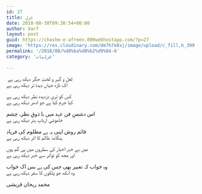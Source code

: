 ```yaml
---
id: 27
title: غزل
date: 2018-08-30T09:38:54+00:00
author: Xarf
layout: post
guid: https://chashm-e-afreen.000webhostapp.com/?p=27
image: 'https://res.cloudinary.com/dm7h7e8xj/image/upload/c_fill,h_399,w_760/v1501268554/sunrise_ttb9nk.jpg'
permalink: '/2018/08/%d8%ba%d8%b2%d9%84-6'
category: 'غزلیات'
 
---
```

<div class="entry-content">
  <p>
    <span style="font-family: Mehr;"> لعل و گہر و لختِ جگر دیکھ رہی ہے<br /> اک تازہ جہاں دیدۂ تر دیکھ رہی ہے</span>
  </p>
  
  <p>
    <span style="font-family: Mehr;">کس کو تری دزدیدہ نظر دیکھ رہی ہے</span><br /> <span style="font-family: Mehr;">کیا جرم کیا ہے جو ادھر دیکھ رہی ہے</span>
  </p>
</div>

<div class="entry-content">
  <p>
    <span style="font-family: Mehr;">اس دشمنِ فن عہد میں با ذوقِ نظر، چشم</span><br /> <span style="font-family: Mehr;">خاموشیِ اربابِ ہنر دیکھ رہی ہے</span>
  </p>
  
  <p>
    <span style="font-family: Mehr;">قائم روش اپنی پہ ہے مظلوم کی فریاد</span><br /> <span style="font-family: Mehr;">ہنگامۂ ظالم کا اثر دیکھ رہی ہے</span>
  </p>
</div>

<div class="entry-content">
  <p>
    <span style="font-family: Mehr;">میں بے خبر اخبار کی سطروں میں ہی گم ہوں</span><br /> <span style="font-family: Mehr;">اور مجھ کو تواتر سے خبر دیکھ رہی ہے</span>
  </p>
  
  <p>
    <span style="font-family: Mehr;">وہ خواب کہ تعبیر بھی جس کی ہے بس اک خواب</span><br /> <span style="font-family: Mehr;">وہ آنکھ جو پلکوں کا سفر دیکھ رہی ہے</span>
  </p>
  
  <p>
    <span style="font-family: Mehr;">محمد ریحان قریشی</span>
  </p>
</div>